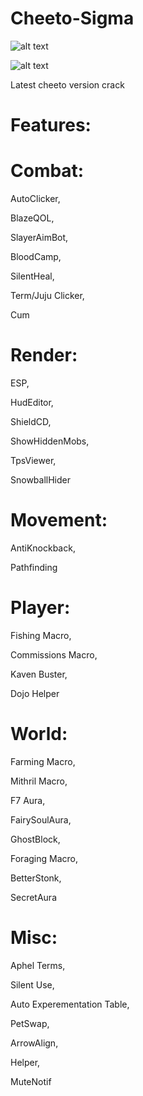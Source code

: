 # Cheeto-Sigma
![alt text](https://camo.githubusercontent.com/f7cd00bbfd2125b3909ecae2320fe87976277bb736b41c936572223703ea9012/68747470733a2f2f696d672e736869656c64732e696f2f6769746875622f646f776e6c6f6164732f6d696e646c6573736c796465762f6e6f74656e6f756768636f696e732f746f74616c2e737667)

![alt text](https://camo.githubusercontent.com/7cd21424a2edd5687b3739c55c7bf4608d4a3d507b429d3c69f5a7fc260b68ce/68747470733a2f2f696d672e736869656c64732e696f2f656e64706f696e742e7376673f75726c3d6874747073253341253246253246736869656c6473696f2d70617472656f6e2e76657263656c2e617070253246617069253346757365726e616d65253344726f626f7468616e7a6f25323674797065253344706174726f6e73)

Latest cheeto version crack

# Features:

# Combat:

AutoClicker,

BlazeQOL,

SlayerAimBot,

BloodCamp,

SilentHeal,

Term/Juju Clicker,

Cum

# Render:

ESP,

HudEditor,

ShieldCD,

ShowHiddenMobs,

TpsViewer,

SnowballHider

# Movement:

AntiKnockback,

Pathfinding

# Player:

Fishing Macro,

Commissions Macro,

Kaven Buster,

Dojo Helper

# World:

Farming Macro,

Mithril Macro,

F7 Aura,

FairySoulAura,

GhostBlock,

Foraging Macro,

BetterStonk,

SecretAura

# Misc:

Aphel Terms,

Silent Use,

Auto Experementation Table,

PetSwap,

ArrowAlign,

Helper,

MuteNotif
